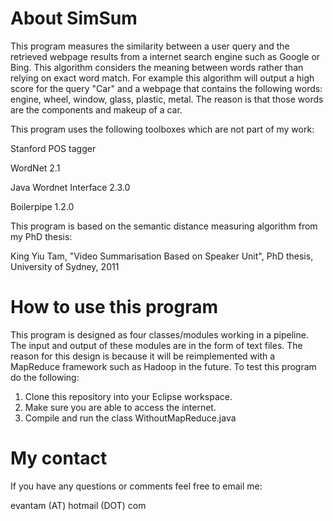 About SimSum
============

This program measures the similarity between a user query and the retrieved webpage results from a internet search engine
such as Google or Bing. This algorithm considers the meaning between words rather than relying on exact word match. For
example this algorithm will output a high score for the query "Car" and a webpage that contains the following words: engine,
wheel, window, glass, plastic, metal. The reason is that those words are the components and makeup of a car.

This program uses the following toolboxes which are not part of my work:

Stanford POS tagger

WordNet 2.1

Java Wordnet Interface 2.3.0

Boilerpipe 1.2.0


This program is based on the semantic distance measuring algorithm from my PhD thesis:

King Yiu Tam, "Video Summarisation Based on Speaker Unit", PhD thesis, University of Sydney, 2011

How to use this program
=======================

This program is designed as four classes/modules working in a pipeline. The input and output of these modules are in the form
of text files. The reason for this design is because it will be reimplemented with a MapReduce framework such as Hadoop in
the future. To test this program do the following:

1. Clone this repository into your Eclipse workspace.
2. Make sure you are able to access the internet.
3. Compile and run the class WithoutMapReduce.java

My contact
==========

If you have any questions or comments feel free to email me:

evantam (AT) hotmail (DOT) com
